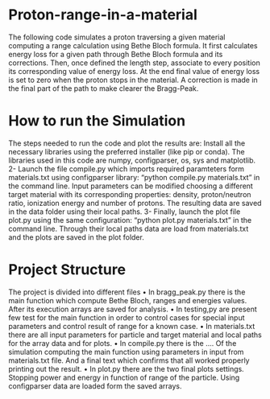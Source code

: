 # Proton-range-in-a-material

The following code simulates a proton traversing a given material computing a range calculation using Bethe Bloch formula.
It first calculates energy loss for a given path through Bethe Bloch formula and its corrections.
Then, once defined the length step, associate to every position its corresponding value of energy loss. At the end final value of energy loss is set to zero when the proton stops in the material. A correction is made in the final part of the path to make clearer the Bragg-Peak.

# How to run the Simulation
The steps needed to run the code and plot the results are:
Install all the necessary libraries using the preferred installer (like pip or conda). The libraries used in this code are numpy, configparser,  os, sys and matplotlib.
2-	Launch the file compile.py which imports required paramteters form materials.txt using configparser library: “python compile.py materials.txt” in the command line. Input parameters can be modified choosing a different target material with its corresponding properties: density, proton/neutron ratio, ionization energy and number of protons. The resulting data are saved in the data folder using their local paths.
3-	Finally, launch the plot file plot.py using the same configuration:  “python plot.py materials.txt” in the command line. Through their local paths data are load from materials.txt and the plots are saved in the plot folder. 

# Project Structure
The project is divided into different files
•	In bragg_peak.py there is the main function which compute Bethe Bloch, ranges and energies values. After its execution arrays are saved for analysis.
•	In testing,py are present few test for the main function in order to control cases for special input parameters and control result of range for a known case.
•	In materials.txt there are all input parameters for particle and target material and local paths for the array data and for plots.
•	In compile.py there is the …. Of the simulation computing the main function using parameters in input from materials.txt file. And a final text which confirms that all worked properly printing out the result.
•	In plot.py there are the two final plots settings. Stopping power and energy in function of range of the particle. Using configparser data are loaded form the saved arrays.
